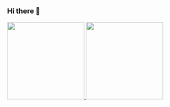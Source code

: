 ### Hi there 👋

<div>
  <a href="https://github.com/ibsthiaguera">
  <img height="180em" src="https://github-readme-stats.vercel.app/api?username=ibsthiaguera&show_icons=true&theme=dracula&include_all_commits=true&count_private=true"/>
  <img height="180em" src="https://github-readme-stats.vercel.app/api/top-langs/?username=ibsthiaguera&layout=compact&langs_count=16&theme=dracula"/>
</div>

<!--
**ibsthiaguera/ibsthiaguera** is a ✨ _special_ ✨ repository because its `README.md` (this file) appears on your GitHub profile.

Here are some ideas to get you started:

- 🔭 I’m currently working on ...
- 🌱 I’m currently learning ...
- 👯 I’m looking to collaborate on ...
- 🤔 I’m looking for help with ...
- 💬 Ask me about ...
- 📫 How to reach me: ...
- 😄 Pronouns: ...
- ⚡ Fun fact: ...
-->

